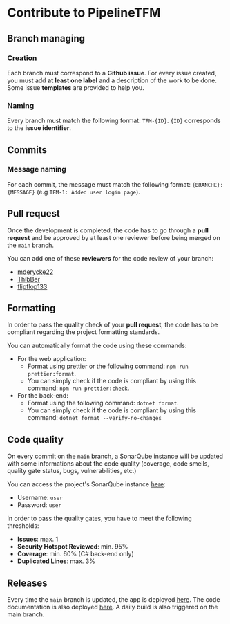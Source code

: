 # Contribute to PipelineTFM

## Branch managing

### Creation

Each branch must correspond to a **Github issue**. For every issue created, you must add **at least one label** and a description of the work to be done. Some issue **templates** are provided to help you.

### Naming

Every branch must match the following format: `TFM-{ID}`. `{ID}` corresponds to the **issue identifier**.

## Commits

### Message naming

For each commit, the message must match the following format: `{BRANCHE}: {MESSAGE}` (e.g `TFM-1: Added user login page`).

## Pull request

Once the development is completed, the code has to go through a **pull request** and be approved by at least one reviewer before being merged on the `main` branch.

You can add one of these **reviewers** for the code review of your branch:

- [mderycke22](https://github.com/mderycke22)
- [ThibBer](https://github.com/mderycke22)
- [flipflop133](https://github.com/flipflop133)

## Formatting

In order to pass the quality check of your **pull request**, the code has to be compliant regarding the project formatting standards.

You can automatically format the code using these commands:

- For the web application:
  - Format using prettier or the following command: `npm run prettier:format`.
  - You can simply check if the code is compliant by using this command: `npm run prettier:check`.
- For the back-end:
  - Format using the following command: `dotnet format`.
  - You can simply check if the code is compliant by using this command: `dotnet format --verify-no-changes`

## Code quality

On every commit on the `main` branch, a SonarQube instance will be updated with some informations about the code quality (coverage, code smells, quality gate status, bugs, vulnerabilities, etc.)

You can access the project's SonarQube instance [here](https://sonarqube.thibber.be):

- Username: `user`
- Password: `user`

In order to pass the quality gates, you have to meet the following thresholds:

- **Issues**: max. 1
- **Security Hotspot Reviewed**: min. 95%
- **Coverage**: min. 60% (C# back-end only)
- **Duplicated Lines**: max. 3%

## Releases

Every time the `main` branch is updated, the app is deployed [here](https://tfm-ase.thibber.be/). The code documentation is also deployed [here](https://unamurcsfaculty.github.io/2324_INFOM126_GROUPE_09/). A daily build is also triggered on the main branch.
